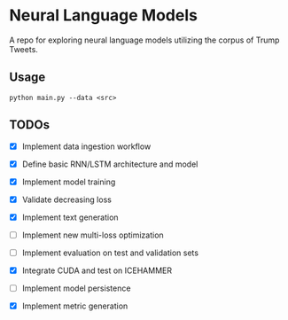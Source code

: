 # Neural Language Models

A repo for exploring neural language models utilizing the corpus of Trump
Tweets.

## Usage

```
python main.py --data <src>
```

## TODOs

- [x] Implement data ingestion workflow
- [x] Define basic RNN/LSTM architecture and model
- [x] Implement model training
- [x] Validate decreasing loss
- [x] Implement text generation
- [ ] Implement new multi-loss optimization
- [ ] Implement evaluation on test and validation sets
- [x] Integrate CUDA and test on ICEHAMMER
- [ ] Implement model persistence
- [x] Implement metric generation

